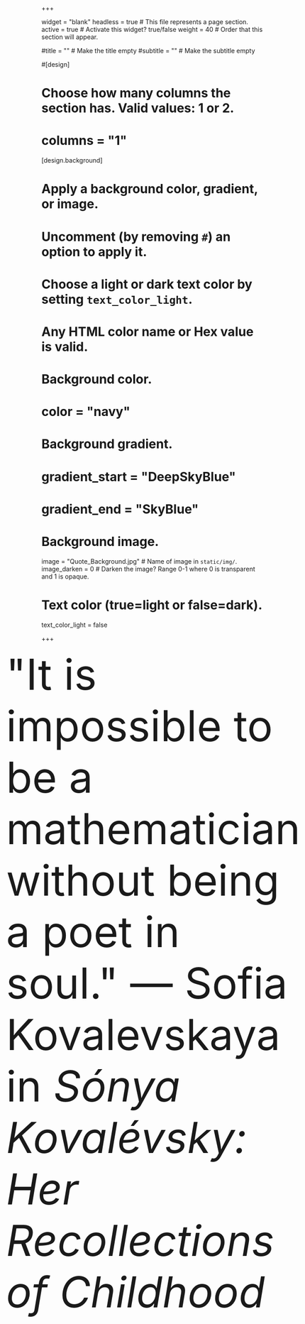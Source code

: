 +++

widget = "blank"
headless = true  # This file represents a page section.
active = true  # Activate this widget? true/false
weight = 40  # Order that this section will appear.


#title = "" # Make the title empty
#subtitle = "" # Make the subtitle empty

#[design]
  # Choose how many columns the section has. Valid values: 1 or 2.
#  columns = "1"

[design.background]
  # Apply a background color, gradient, or image.
  #   Uncomment (by removing `#`) an option to apply it.
  #   Choose a light or dark text color by setting `text_color_light`.
  #   Any HTML color name or Hex value is valid.

  # Background color.
  # color = "navy"

  # Background gradient.
  # gradient_start = "DeepSkyBlue"
  # gradient_end = "SkyBlue"

  # Background image.
  image = "Quote_Background.jpg"  # Name of image in `static/img/`.
  image_darken = 0  # Darken the image? Range 0-1 where 0 is transparent and 1 is opaque.

  # Text color (true=light or false=dark).
  text_color_light = false

+++

<div style="display:flex;justify-content:center;align-items:center;">
  <div style="font-size:10vw;">"It is impossible to be a mathematician without being a poet in soul." — Sofia Kovalevskaya in <i>Sónya Kovalévsky: Her Recollections of Childhood</i></div>
</div>
